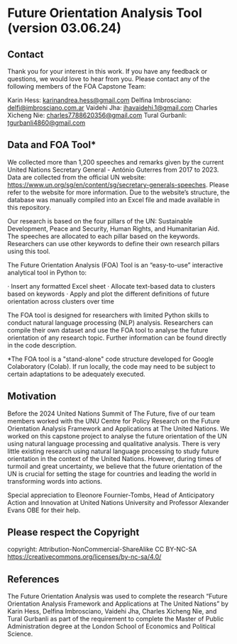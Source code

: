 # Future Orientation Analysis Tool (version 03.06.24)

## Contact
Thank you for your interest in this work. If you have any feedback or questions, we would love to hear from you. Please contact any of the following members of the FOA Capstone Team: 

Karin Hess: karinandrea.hess@gmail.com 
Delfina Imbrosciano: delfi@imbrosciano.com.ar
Vaidehi Jha: jhavaidehi.1@gmail.com
Charles Xicheng Nie: charles7788620356@gmail.com
Tural Gurbanli: tgurbanli4860@gmail.com 

## Data and FOA Tool*
We collected more than 1,200 speeches and remarks given by the current United Nations Secretary General - António Guterres from 2017 to 2023. Data are collected from the official UN website: https://www.un.org/sg/en/content/sg/secretary-generals-speeches. Please refer to the website for more information. Due to the website’s structure, the database was manually compiled into an Excel file and made available in this repository. 

Our research is based on the four pillars of the UN: Sustainable Development, Peace and Security, Human Rights, and Humanitarian Aid. The speeches are allocated to each pillar based on the keywords. Researchers can use other keywords to define their own research pillars using this tool.
 
The Future Orientation Analysis (FOA) Tool is an “easy-to-use” interactive analytical tool in Python to:
 
·  	Insert any formatted Excel sheet
·  	Allocate text-based data to clusters based on keywords
·  	Apply and plot the different definitions of future orientation across clusters over time
 
The FOA tool is designed for researchers with limited Python skills to conduct natural language processing (NLP) analysis. Researchers can compile their own dataset and use the FOA tool to analyse the future orientation of any research topic. Further information can be found directly in the code description. 

*The FOA tool is a "stand-alone" code structure developed for Google Colaboratory (Colab). If run locally, the code may need to be subject to certain adaptations to be adequately executed. 

## Motivation
Before the 2024 United Nations Summit of The Future, five of our team members worked with the UNU Centre for Policy Research on the Future Orientation Analysis Framework and Applications at The United Nations. We worked on this capstone project to analyse the future orientation of the UN using natural language processing and qualitative analysis. There is very little existing research using natural language processing to study future orientation in the context of the United Nations. However, during times of turmoil and great uncertainty, we believe that the future orientation of the UN is crucial for setting the stage for countries and leading the world in transforming words into actions.
 
Special appreciation to Eleonore Fournier-Tombs, Head of Anticipatory Action and Innovation at United Nations University and Professor Alexander Evans OBE for their help.

## Please respect the Copyright
copyright: Attribution-NonCommercial-ShareAlike CC BY-NC-SA https://creativecommons.org/licenses/by-nc-sa/4.0/

## References
The Future Orientation Analysis was used to complete the research “Future Orientation Analysis Framework and Applications at The United Nations” by Karin Hess, Delfina Imbrosciano, Vaidehi Jha, Charles Xicheng Nie, and Tural Gurbanli as part of the requirement to complete the Master of Public Administration degree at the London School of Economics and Political Science.
